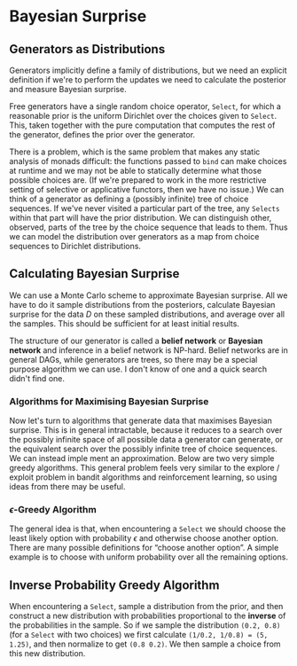 # Bayesian Surprise

## Generators as Distributions

Generators implicitly define a family of distributions, but we need an explicit definition if we're to perform the updates we need to calculate the posterior and measure Bayesian surprise.

Free generators have a single random choice operator, `Select`, for which a reasonable prior is the uniform Dirichlet over the choices given to `Select`. This, taken together with the pure computation that computes the rest of the generator, defines the prior over the generator.

There is a problem, which is the same problem that makes any static analysis of monads difficult: the functions passed to `bind` can make choices at runtime and we may not be able to statically determine what those possible choices are. (If we're prepared to work in the more restrictive setting of selective or applicative functors, then we have no issue.) We can think of a generator as defining a (possibly infinite) tree of choice sequences. If we've never visited a particular part of the tree, any `Selects` within that part will have the prior distribution. We can distinguish other, observed, parts of the tree by the choice sequence that leads to them. Thus we can model the distribution over generators as a map from choice sequences to Dirichlet distributions.


## Calculating Bayesian Surprise

We can use a Monte Carlo scheme to approximate Bayesian surprise. All we have to do it sample distributions from the posteriors, calculate Bayesian surprise for the data $D$ on these sampled distributions, and average over all the samples. This should be sufficient for at least initial results.

The structure of our generator is called a **belief network** or **Bayesian network** and inference in a belief network is NP-hard. Belief networks are in general DAGs, while generators are trees, so there may be a special purpose algorithm we can use. I don't know of one and a quick search didn't find one.


### Algorithms for Maximising Bayesian Surprise

Now let's turn to algorithms that generate data that maximises Bayesian surprise. This is in general intractable, because it reduces to a search over the possibly infinite space of all possible data a generator can generate, or the equivalent search over the possibly infinite tree of choice sequences. We can instead imple ment an approximation. Below are two very simple greedy algorithms. This general problem feels very similar to the explore / exploit problem in bandit algorithms and reinforcement learning, so using ideas from there may be useful.


### $\epsilon$-Greedy Algorithm

The general idea is that, when encountering a `Select` we should choose the least likely option with probability $\epsilon$ and otherwise choose another option. There are many possible definitions for &ldquo;choose another option&rdquo;. A simple example is to choose with uniform probability over all the remaining options.


<a id="org0906c9d"></a>

## Inverse Probability Greedy Algorithm

When encountering a `Select`, sample a distribution from the prior, and then construct a new distribution with probabilities proportional to the **inverse** of the probabilities in the sample. So if we sample the distribution `(0.2, 0.8)` (for a `Select` with two choices) we first calculate `(1/0.2, 1/0.8) = (5, 1.25)`, and then normalize to get `(0.8 0.2)`. We then sample a choice from this new distribution.

